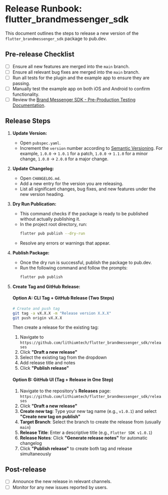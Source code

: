 # Release Runbook: flutter_brandmessenger_sdk

This document outlines the steps to release a new version of the `flutter_brandmessenger_sdk` package to pub.dev.

## Pre-release Checklist

- [ ] Ensure all new features are merged into the `main` branch.
- [ ] Ensure all relevant bug fixes are merged into the `main` branch.
- [ ] Run all tests for the plugin and the example app to ensure they are passing.
- [ ] Manually test the example app on both iOS and Android to confirm functionality.
- [ ] Review the [Brand Messenger SDK - Pre-Production Testing Documentation](https://www.notion.so/trilogy-enterprises/Brand-Messenger-SDK-Pre-Production-Testing-Documentation-25585e927d318030b25bf7b9cfce60af).

## Release Steps

1.  **Update Version:**
    - Open `pubspec.yaml`.
    - Increment the `version` number according to [Semantic Versioning](https://semver.org/). For example, `1.0.0` -> `1.0.1` for a patch, `1.0.0` -> `1.1.0` for a minor change, `1.0.0` -> `2.0.0` for a major change.

2.  **Update Changelog:**
    - Open `CHANGELOG.md`.
    - Add a new entry for the version you are releasing.
    - List all significant changes, bug fixes, and new features under the new version heading.

3.  **Dry Run Publication:**
    - This command checks if the package is ready to be published without actually publishing it.
    - In the project root directory, run:
      ```sh
      flutter pub publish --dry-run
      ```
    - Resolve any errors or warnings that appear.

4.  **Publish Package:**
    - Once the dry run is successful, publish the package to pub.dev.
    - Run the following command and follow the prompts:
      ```sh
      flutter pub publish
      ```

5.  **Create Tag and GitHub Release:**

    #### Option A: CLI Tag + GitHub Release (Two Steps)
    ```sh
    # Create and push tag
    git tag -a vX.X.X -m "Release version X.X.X"
    git push origin vX.X.X
    ```
    Then create a release for the existing tag:
    1. Navigate to `https://github.com/lithiumtech/flutter_brandmessenger_sdk/releases`
    2. Click **"Draft a new release"**
    3. Select the existing tag from the dropdown
    4. Add release title and notes
    5. Click **"Publish release"**

    #### Option B: GitHub UI (Tag + Release in One Step)
    1. Navigate to the repository's **Releases** page: `https://github.com/lithiumtech/flutter_brandmessenger_sdk/releases`
    2. Click **"Draft a new release"**
    3. **Create new tag**: Type your new tag name (e.g., `v1.0.1`) and select **"Create new tag on publish"**
    4. **Target Branch**: Select the branch to create the release from (usually `main`)
    5. **Release Title**: Enter a descriptive title (e.g., `Flutter SDK v1.0.1`)
    6. **Release Notes**: Click **"Generate release notes"** for automatic changelog
    7. Click **"Publish release"** to create both tag and release simultaneously

## Post-release

- [ ] Announce the new release in relevant channels.
- [ ] Monitor for any new issues reported by users.
